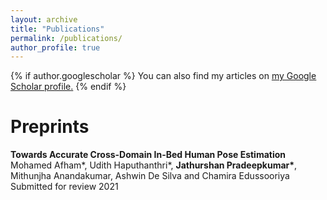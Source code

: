 ```yaml
---
layout: archive
title: "Publications"
permalink: /publications/
author_profile: true
---
```


{% if author.googlescholar %}
  You can also find my articles on <u><a href="{{author.googlescholar}}">my Google Scholar profile</a>.</u>
{% endif %}


Preprints
=========

<b> Towards Accurate Cross-Domain In-Bed Human Pose Estimation </b> <br/>
Mohamed Afham\*, Udith Haputhanthri\*, <b>Jathurshan Pradeepkumar\*</b>, Mithunjha Anandakumar, Ashwin De Silva and Chamira Edussooriya<br/>
Submitted for review 2021<br/>


